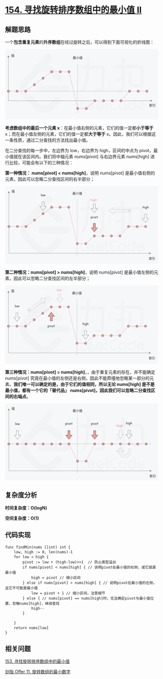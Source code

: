 # [154. 寻找旋转排序数组中的最小值 II](https://leetcode-cn.com/problems/find-minimum-in-rotated-sorted-array-ii/)

## 解题思路

一个**包含重复元素**的**升序数组**在经过旋转之后，可以得到下面可视化的折线图：

![CC0E9CC4-0101-4299-8AB1-D2BC77F9C6A8](images/CC0E9CC4-0101-4299-8AB1-D2BC77F9C6A8.png)

**考虑数组中的最后一个元素 x**：在最小值右侧的元素，它们的值一定都**小于等于** x；而在最小值左侧的元素，它们的值一定都**大于等于** x。因此，我们可以根据这一条性质，通过二分查找的方法找出最小值。

在二分查找的每一步中，左边界为 low，右边界为 high，区间的中点为 pivot，最小值就在该区间内。我们将中轴元素 nums[pivot] 与右边界元素 nums[high] 进行比较，可能会有以下的三种情况：

**第一种情况： nums[pivot] < nums[high]**，说明 nums[pivot] 是最小值右侧的元素，因此可以忽略二分查找区间的右半部分；

![A7DED2E9-B2CE-4FDE-B111-C7A932BB3CC3](images/A7DED2E9-B2CE-4FDE-B111-C7A932BB3CC3.png)

**第二种情况：nums[pivot] > nums[high]**，说明 nums[pivot] 是最小值左侧的元素，因此可以忽略二分查找区间的左半部分；

![F5E8BFEA-BB62-4E9B-A9FF-3670F4C36272](images/F5E8BFEA-BB62-4E9B-A9FF-3670F4C36272.png)

**第三种情况：nums[pivot] = nums[high]**，，由于重复元素的存在，并不能确定 nums[pivot] 究竟在最小值的左侧还是右侧，因此不能莽撞地忽略某一部分的元素。**我们唯一可以确定的是，由于它们的值相同，所以无论 nums[high] 是不是最小值，都有一个它的「替代品」**
**nums[pivot]，因此我们可以忽略二分查找区间的右端点**。

![B813154B-ADA4-4341-B839-24FDF81CA6D7](images/B813154B-ADA4-4341-B839-24FDF81CA6D7.png)

## 复杂度分析

**时间复杂度：O(logN)**

**空间复杂度：O(1)** 

## 代码实现

```golang
func findMin(nums []int) int {
	low, high := 0, len(nums)-1
	for low < high {
		pivot := low + (high-low)>>1  // 防止类型溢出
		if nums[pivot] < nums[high] { // 说明pivot在最小值的右侧，或它就是最小值
			high = pivot // 缩小区间
		} else if nums[pivot] > nums[high] { // 说明pivot在最小值的左侧，且它不可能是最小值
			low = pivot + 1 // 缩小区间，注意细节
		} else { // nums[pivot] == nums[high]时，无法确定pivot与最小值位置，忽略nums[high]，继续查找
			high--
		}

	}
	return nums[low]
}
```

## 相关问题

[153. 寻找旋转排序数组中的最小值](https://leetcode-cn.com/problems/find-minimum-in-rotated-sorted-array/)

[剑指 Offer 11. 旋转数组的最小数字](https://leetcode-cn.com/problems/xuan-zhuan-shu-zu-de-zui-xiao-shu-zi-lcof/)

